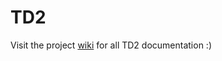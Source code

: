 # TD2

Visit the project [wiki](https://github.com/Markusjsommer/TD2/wiki) for all TD2 documentation :)
